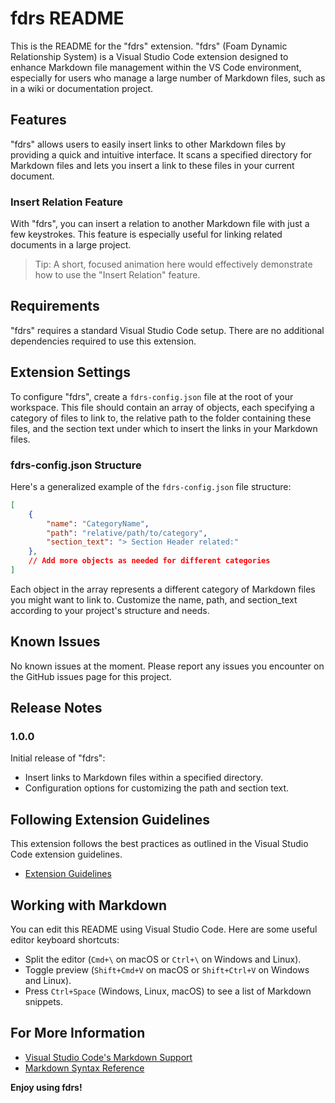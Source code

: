 # fdrs README

This is the README for the "fdrs" extension. "fdrs" (Foam Dynamic Relationship System) is a Visual Studio Code extension designed to enhance Markdown file management within the VS Code environment, especially for users who manage a large number of Markdown files, such as in a wiki or documentation project.

## Features

"fdrs" allows users to easily insert links to other Markdown files by providing a quick and intuitive interface. It scans a specified directory for Markdown files and lets you insert a link to these files in your current document.

### Insert Relation Feature
With "fdrs", you can insert a relation to another Markdown file with just a few keystrokes. This feature is especially useful for linking related documents in a large project.

> Tip: A short, focused animation here would effectively demonstrate how to use the "Insert Relation" feature.

## Requirements

"fdrs" requires a standard Visual Studio Code setup. There are no additional dependencies required to use this extension.

## Extension Settings

To configure "fdrs", create a `fdrs-config.json` file at the root of your workspace. This file should contain an array of objects, each specifying a category of files to link to, the relative path to the folder containing these files, and the section text under which to insert the links in your Markdown files.

### fdrs-config.json Structure

Here's a generalized example of the `fdrs-config.json` file structure:

```json
[
    {
        "name": "CategoryName",
        "path": "relative/path/to/category",
        "section_text": "> Section Header related:"
    },
    // Add more objects as needed for different categories
]
```

Each object in the array represents a different category of Markdown files you might want to link to. Customize the name, path, and section_text according to your project's structure and needs.

## Known Issues

No known issues at the moment. Please report any issues you encounter on the GitHub issues page for this project.

## Release Notes

### 1.0.0

Initial release of "fdrs":
- Insert links to Markdown files within a specified directory.
- Configuration options for customizing the path and section text.


## Following Extension Guidelines

This extension follows the best practices as outlined in the Visual Studio Code extension guidelines.

* [Extension Guidelines](https://code.visualstudio.com/api/references/extension-guidelines)

## Working with Markdown

You can edit this README using Visual Studio Code. Here are some useful editor keyboard shortcuts:

* Split the editor (`Cmd+\` on macOS or `Ctrl+\` on Windows and Linux).
* Toggle preview (`Shift+Cmd+V` on macOS or `Shift+Ctrl+V` on Windows and Linux).
* Press `Ctrl+Space` (Windows, Linux, macOS) to see a list of Markdown snippets.

## For More Information

* [Visual Studio Code's Markdown Support](http://code.visualstudio.com/docs/languages/markdown)
* [Markdown Syntax Reference](https://help.github.com/articles/markdown-basics/)

**Enjoy using fdrs!**
